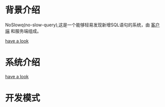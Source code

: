 # 背景介绍
NoSlowq(no-slow-query),这是一个能够轻易发现新增SQL语句的系统，由 [客户端](https://github.com/bugVanisher/newsql-agent) 和服务端组成。

[have a look](https://bugvanisher.github.io/2019/02/09/why-we-need-sql-analyse/)

# 系统介绍

[have a look](https://bugvanisher.github.io/2019/02/17/the-demonstration-of-mbappe/)

# 开发模式
